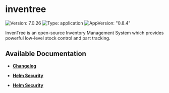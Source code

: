 # inventree

![Version: 7.0.26](https://img.shields.io/badge/Version-7.0.26-informational?style=flat-square) ![Type: application](https://img.shields.io/badge/Type-application-informational?style=flat-square) ![AppVersion: "0.8.4"](https://img.shields.io/badge/AppVersion-"0.8.4"-informational?style=flat-square)

InvenTree is an open-source Inventory Management System which provides powerful low-level stock control and part tracking.

## Available Documentation

- [**Changelog**](CHANGELOG)

- [**Helm Security**](container-security)

- [**Helm Security**](helm-security)

